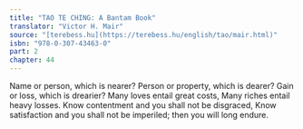 ```yaml
---
title: "TAO TE CHING: A Bantam Book"
translator: "Victor H. Mair"
source: "[terebess.hu](https://terebess.hu/english/tao/mair.html)"
isbn: "978-0-307-43463-0"
part: 2
chapter: 44
---
```

Name or person, which is nearer?
Person or property, which is dearer?
Gain or loss, which is drearier?
Many loves entail great costs,
Many riches entail heavy losses.
Know contentment and you shall not be disgraced,
Know satisfaction and you shall not be imperiled;
then you will long endure.